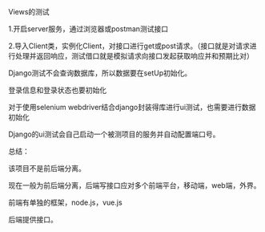 Views的测试

1.开启server服务，通过浏览器或postman测试接口

2.导入Client类，实例化Client，对接口进行get或post请求。（接口就是对请求进行处理并返回响应，测试借口就是模拟请求向接口发起获取响应并和预期比对）

Django测试不会查询数据库，所以数据要在setUp初始化。

登录信息和登录状态也要初始化

对于使用selenium webdriver结合django封装得库进行ui测试，也需要进行数据初始化

Django的ui测试会自己启动一个被测项目的服务并自动配置端口号。

总结：

该项目不是前后端分离。

现在一般为前后端分离，后端写接口应对多个前端平台，移动端，web端，外界。

前端有单独的框架，node.js，vue.js

后端提供接口。